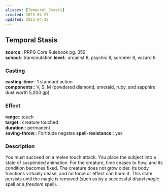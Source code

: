 ```yaml
---
aliases: [Temporal Stasis]
created: 2023-04-27
updated: 2023-04-28
---
```


## Temporal Stasis

**source**:: PRPG Core Rulebook pg. 359  
**school**:: transmutation
**level**:: arcanist 8, psychic 8, sorcerer 8, wizard 8

### Casting

**casting-time**:: 1 standard action  
**components**:: V, S, M (powdered diamond, emerald, ruby, and sapphire dust worth 5,000 gp)

### Effect

**range**:: touch  
**target**:: creature touched  
**duration**:: permanent  
**saving-throw**:: Fortitude negates
**spell-resistance**:: yes

### Description

You must succeed on a melee touch attack. You place the subject into a state of suspended animation. For the creature, time ceases to flow, and its condition becomes fixed. The creature does not grow older. Its body functions virtually cease, and no force or effect can harm it. This state persists until the magic is removed (such as by a successful *dispel magic* spell or a *freedom* spell).
